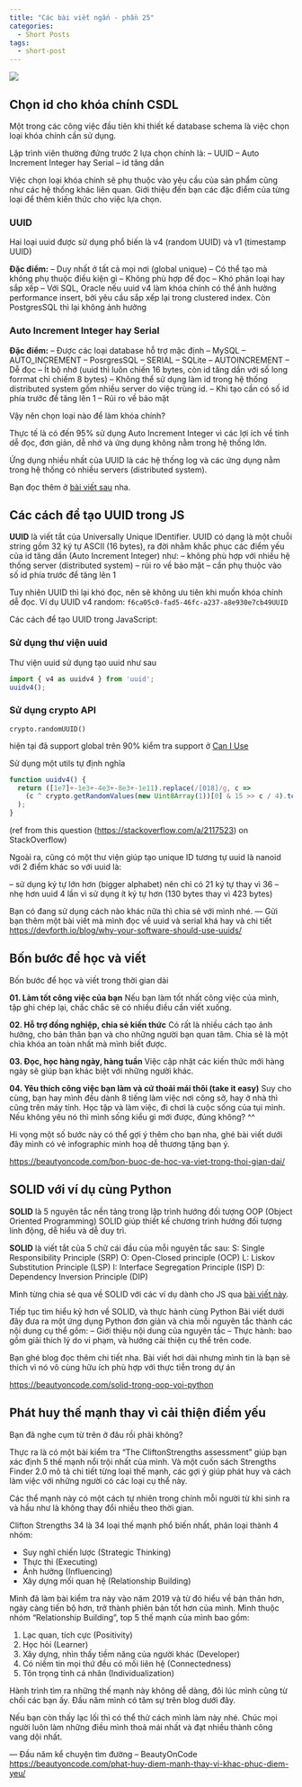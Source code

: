 ```yaml
---
title: "Các bài viết ngắn - phần 25"
categories:
  - Short Posts
tags:
  - short-post
---
```

![](assets/images/2023/02/2023-02-13-cac-bai-viet-ngan-phan-25-1.webp)
## Chọn id cho khóa chính CSDL
Một trong các công việc đầu tiên khi thiết kế database schema là việc chọn loại khóa chính cần sử dụng.

Lập trình viên thường đứng trước 2 lựa chọn chính là:
– UUID
– Auto Increment Integer hay Serial – id tăng dần

Việc chọn loại khóa chính sẽ phụ thuộc vào yêu cầu của sản phẩm cũng như các hệ thống khác liên quan.
Giới thiệu đến bạn các đặc điểm của từng loại để thêm kiến thức cho việc lựa chọn.

### UUID

Hai loại uuid được sử dụng phổ biến là v4 (random UUID) và v1 (timestamp UUID)

**Đặc điểm:**
– Duy nhất ở tất cả mọi nơi (global unique)
– Có thể tạo mà không phụ thuộc điều kiện gì
– Không phù hợp để đọc
– Khó phân loại hay sắp xếp
– Với SQL, Oracle nếu uuid v4 làm khóa chính có thể ảnh hưởng performance insert, bởi yêu cầu sắp xếp lại trong clustered index. Còn PostgresSQL thì lại không ảnh hưởng

### Auto Increment Integer hay Serial

**Đặc điểm:**
– Được các loại database hỗ trợ mặc định
– MySQL – AUTO_INCREMENT
– PosrgresSQL – SERIAL
– SQLite – AUTOINCREMENT
– Dễ đọc
– Ít bộ nhớ (uuid thì luôn chiến 16 bytes, còn id tăng dần với số long forrmat chỉ chiếm 8 bytes)
– Không thể sử dụng làm id trong hệ thống distributed system gồm nhiều server do việc trùng id.
– Khi tạo cần có số id phía trước để tăng lên 1
– Rủi ro về bảo mật

Vậy nên chọn loại nào để làm khóa chính?

Thực tế là có đến 95% sử dụng Auto Increment Integer vì các lợi ích về tính dễ đọc, đơn giản, dễ nhớ và ứng dụng không nằm trong hệ thống lớn.

Ứng dụng nhiều nhất của UUID là các hệ thống log và các ứng dụng nằm trong hệ thống có nhiều servers (distributed system).

Bạn đọc thêm ở [bài viết sau](https://www.bytebase.com/blog/choose-primary-key-uuid-or-auto-increment) nha.

## Các cách để tạo UUID trong JS
**UUID** là viết tắt của Universally Unique IDentifier.
UUID có dạng là một chuỗi string gồm 32 ký tự ASCII (16 bytes), ra đời nhằm khắc phục các điểm yếu của id tăng dần (Auto Increment Integer) như:
– không phù hợp với nhiều hệ thống server (distributed system)
– rủi ro về bảo mật
– cần phụ thuộc vào số id phía trước để tăng lên 1

Tuy nhiên UUID thì lại khó đọc, nên sẽ không ưu tiên khi muốn khóa chính dễ đọc.
Ví dụ UUID v4 random: `f6ca05c0-fad5-46fc-a237-a8e930e7cb49UUID`

Các cách để tạo UUID trong JavaScript:

### Sử dụng thư viện uuid
Thư viện uuid sử dụng tạo uuid như sau

```js
import { v4 as uuidv4 } from 'uuid';
uuidv4();
```

### Sử dụng crypto API
`crypto.randomUUID()`

hiện tại đã support global trên 90% kiểm tra support ở [Can I Use](https://caniuse.com/mdn-api_crypto_randomuuid)

Sử dụng một utils tự định nghĩa
```js
function uuidv4() {
  return ([1e7]+-1e3+-4e3+-8e3+-1e11).replace(/[018]/g, c =>
    (c ^ crypto.getRandomValues(new Uint8Array(1))[0] & 15 >> c / 4).toString(16)
  );
}
```

(ref from this question (https://stackoverflow.com/a/2117523) on StackOverflow)

Ngoài ra, cũng có một thư viện giúp tạo unique ID tương tự uuid là nanoid với 2 điểm khác so với uuid là:

– sử dụng ký tự lớn hơn (bigger alphabet) nên chỉ có 21 ký tự thay vì 36
– nhẹ hơn uuid 4 lần vì sử dụng ít ký tự hơn (130 bytes thay vì 423 bytes)

Bạn có đang sử dụng cách nào khác nữa thì chia sẻ với mình nhé.
—
Gửi bạn thêm một bài viết mà mình đọc về uuid và serial khá hay và chi tiết
https://devforth.io/blog/why-your-software-should-use-uuids/

## Bốn bước để học và viết

Bốn bước để học và viết trong thời gian dài

**01. Làm tốt công việc của bạn**
Nếu bạn làm tốt nhất công việc của mình, tập ghi chép lại, chắc chắc sẽ có nhiều điều cần viết xuống.

**02. Hỗ trợ đồng nghiệp, chia sẻ kiến thức**
Có rất là nhiều cách tạo ảnh hưởng, cho bản thân bạn và cho những người bạn quan tâm. Chia sẻ là một chìa khóa an toàn nhất mà mình biết được.

**03. Đọc, học hàng ngày, hàng tuần**
Việc cập nhật các kiến thức mới hàng ngày sẽ giúp bạn khác biệt với những người khác.

**04. Yêu thích công việc bạn làm và cứ thoải mái thôi (take it easy)**
Suy cho cùng, bạn hay mình đều dành 8 tiếng làm việc nơi công sở, hay ở nhà thì cũng trên máy tính. Học tập và làm việc, đi chơi là cuộc sống của tụi mình.
Nếu không yêu nó thì mình sống kiểu gì mới được, đúng không? ^^

Hi vọng một số bước này có thể gợi ý thêm cho bạn nha, ghé bài viết dưới đây mình có vẻ infographic minh hoạ dễ thương tặng bạn ý.

https://beautyoncode.com/bon-buoc-de-hoc-va-viet-trong-thoi-gian-dai/

## SOLID với ví dụ cùng Python

**SOLID** là 5 nguyên tắc nền tảng trong lập trình hướng đối tượng OOP (Object Oriented Programming)
SOLID giúp thiết kế chương trình hướng đối tượng linh động, dễ hiểu và dễ duy trì.


**SOLID** là viết tắt của 5 chữ cái đầu của mỗi nguyên tắc sau:
S: Single Responsibility Principle (SRP)
O: Open-Closed principle (OCP)
L: Liskov Substitution Principle (LSP)
I: Interface Segregation Principle (ISP)
D: Dependency Inversion Principle (DIP)

Mình từng chia sẻ qua về SOLID với các ví dụ dành cho JS qua [bài viết này](https://careerly.vn/comments/4974?utm_campaign=self-share).

Tiếp tục tìm hiểu kỹ hơn về SOLID, và thực hành cùng Python
Bài viết dưới đây đưa ra một ứng dụng Python đơn giản và chia mỗi nguyên tắc thành các nội dung cụ thể gồm:
– Giới thiệu nội dung của nguyên tắc
– Thực hành: bao gồm giải thích lý do vi phạm, và hướng cải thiện cụ thể trên code.

Bạn ghé blog đọc thêm chi tiết nha.
Bài viết hơi dài nhưng mình tin là bạn sẽ thích vì nó vô cùng hữu ích phù hợp với thực tiễn trong dự án

https://beautyoncode.com/solid-trong-oop-voi-python

## Phát huy thế mạnh thay vì cải thiện điểm yếu

Bạn đã nghe cụm từ trên ở đâu rồi phải không?

Thực ra là có một bài kiểm tra “The CliftonStrengths assessment” giúp bạn xác định 5 thế mạnh nổi trội nhất của mình.
Và một cuốn sách Strengths Finder 2.0 mô tả chi tiết từng loại thế mạnh, các gợi ý giúp phát huy và cách làm việc với những người có các loại cụ thể này.

Các thể mạnh này có một cách tự nhiên trong chính mỗi người từ khi sinh ra và hầu như là không thay đổi nhiều theo thời gian.

Clifton Strengths 34 là 34 loại thế mạnh phổ biến nhất, phân loại thành 4 nhóm:
+ Suy nghĩ chiến lược (Strategic Thinking)
+ Thực thi (Executing)
+ Ảnh hưởng (Influencing)
+ Xây dựng mối quan hệ (Relationship Building)

Mình đã làm bài kiểm tra này vào năm 2019 và từ đó hiểu về bản thân hơn, ngày càng tiến bộ hơn, trở thành phiên bản tốt hơn của mình.
Mình thuộc nhóm “Relationship Building”, top 5 thế mạnh của mình bao gồm:
1. Lạc quan, tích cực (Positivity)
2. Học hỏi (Learner)
3. Xây dựng, nhìn thấy tiềm năng của người khác (Developer)
4. Có niềm tin mọi thứ đều có mối liên hệ (Connectedness)
5. Tôn trọng tính cá nhân (Individualization)

Hành trình tìm ra những thế mạnh này không dễ dàng, đôi lúc mình cũng từ chối các bạn ấy. Đầu năm mình có tâm sự trên blog dưới đây.

Nếu bạn còn thấy lạc lối thì có thể thử cách mình làm này nhé.
Chúc mọi người luôn làm những điều mình thoả mái nhất và đạt nhiều thành công vang dội nhất.

—
Đầu năm kể chuyện tìm đường – BeautyOnCode
https://beautyoncode.com/phat-huy-diem-manh-thay-vi-khac-phuc-diem-yeu/